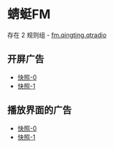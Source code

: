 # 蜻蜓FM

存在 2 规则组 - [fm.qingting.qtradio](/src/apps/fm.qingting.qtradio.ts)

## 开屏广告

- [快照-0](https://i.gkd.li/import/12640433)
- [快照-1](https://i.gkd.li/import/12640971)

## 播放界面的广告

- [快照-0](https://i.gkd.li/import/12640438)
- [快照-1](https://i.gkd.li/import/12640981)
